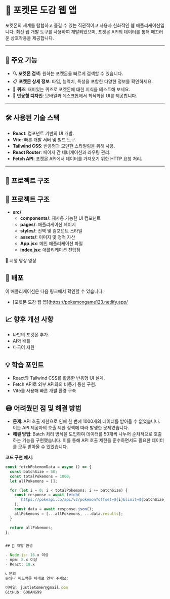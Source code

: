 # 🐾 포켓몬 도감 웹 앱

포켓몬의 세계를 탐험하고 즐길 수 있는 직관적이고 사용자 친화적인 웹 애플리케이션입니다. 최신 웹 개발 도구를 사용하여 개발되었으며, 포켓몬 API의 데이터를 통해 매끄러운 상호작용을 제공합니다.

---

## 🌟 주요 기능

- 🔍 **포켓몬 검색**: 원하는 포켓몬을 빠르게 검색할 수 있습니다.
- 📋 **포켓몬 상세 정보**: 타입, 능력치, 특성을 포함한 다양한 정보를 확인하세요.
- 🧩 **퀴즈**: 재미있는 퀴즈로 포켓몬에 대한 지식을 테스트해 보세요.
- 📱 **반응형 디자인**: 모바일과 데스크톱에서 최적화된 UI를 제공합니다.

---

## 🛠️ 사용된 기술 스택

- **React**: 컴포넌트 기반의 UI 개발.
- **Vite**: 빠른 개발 서버 및 빌드 도구.
- **Tailwind CSS**: 반응형과 모던한 스타일링을 위해 사용.
- **React Router**: 페이지 간 네비게이션과 라우팅 관리.
- **Fetch API**: 포켓몬 API에서 데이터를 가져오기 위한 HTTP 요청 처리.

---

## 📂 프로젝트 구조

## 📂 프로젝트 구조

- **src/**
  - **components/**: 재사용 가능한 UI 컴포넌트
  - **pages/**: 애플리케이션 페이지
  - **styles/**: 전역 및 컴포넌트 스타일
  - **assets/**: 이미지 및 정적 자산
  - **App.jsx**: 메인 애플리케이션 파일
  - **index.jsx**: 애플리케이션 진입점

🎨 시행 영상
영상

## 🚀 배포

이 애플리케이션은 다음 링크에서 확인할 수 있습니다:

- [포켓몬 도감 웹 앱](https://pokemongame123.netlify.app/

## 📈 향후 개선 사항

- 나만의 포켓몬 추가.
- AI와 배틀
- 다국어 지원

## 💡 학습 포인트

- React와 Tailwind CSS를 활용한 반응형 UI 설계.
- Fetch API로 외부 API와의 비동기 통신 구현.
- Vite를 사용해 빠른 개발 환경 구축

## 😅 어려웠던 점 및 해결 방법

- **문제**: API 호출 제한으로 인해 한 번에 1000개의 데이터를 받아올 수 없었습니다. 이는 API 제공자의 호출 제한 정책에 따라 발생한 문제였습니다.
- **해결 방법**: Batch 처리 방식을 도입하여 데이터를 50개씩 나누어 순차적으로 호출하는 기능을 구현했습니다. 이를 통해 API 호출 제한을 준수하면서도 필요한 데이터를 모두 받아올 수 있었습니다.

**코드 구현 예시**:

```javascript
const fetchPokemonData = async () => {
  const batchSize = 50;
  const totalPokemons = 1000;
  let allPokemons = [];

  for (let i = 0; i < totalPokemons; i += batchSize) {
    const response = await fetch(
      `https://pokeapi.co/api/v2/pokemon?offset=${i}&limit=${batchSize}`
    );
    const data = await response.json();
    allPokemons = [...allPokemons, ...data.results];
  }

  return allPokemons;
};


## 🔧 개발 환경

- Node.js: 16.x 이상
- npm: 8.x 이상
- React: 18.x

📞 문의
문의나 피드백은 아래로 연락 주세요:

이메일: justletomer@gmail.com
GitHub: GOKANG99
```
